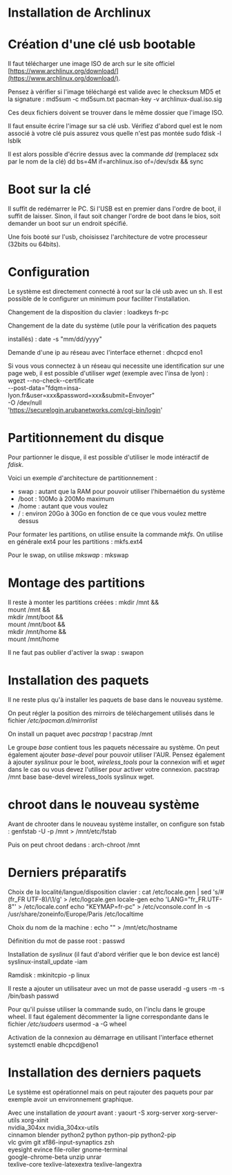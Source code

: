 Installation de Archlinux
=========================

# Création d'une clé usb bootable
Il faut télécharger une image ISO de arch sur le site officiel
[https://www.archlinux.org/download/](https://www.archlinux.org/download/).

Pensez à vérifier si l'image téléchargé est valide avec le checksum MD5 et la
signature :
    md5sum -c md5sum.txt
    pacman-key -v archlinux-dual.iso.sig

Ces deux fichiers doivent se trouver dans le même dossier que l'image ISO.

Il faut ensuite écrire l'image sur sa clé usb.
Vérifiez d'abord quel est le nom associé à votre clé puis assurez vous quelle
n'est pas montée
    sudo fdisk -l
    lsblk

Il est alors possible d'écrire dessus avec la commande *dd* (remplacez sdx par
le nom de la clé)
    dd bs=4M if=archlinux.iso of=/dev/sdx && sync

# Boot sur la clé
Il suffit de redémarrer le PC.
Si l'USB est en premier dans l'ordre de boot, il suffit de laisser.
Sinon, il faut soit changer l'ordre de boot dans le bios, soit demander un boot
sur un endroit spécifié.

Une fois booté sur l'usb, choisissez l'architecture de votre processeur (32bits
ou 64bits).

# Configuration
Le système est directement connecté à root sur la clé usb avec un sh.
Il est possible de le configurer un minimum pour faciliter l'installation.

Changement de la disposition du clavier :
    loadkeys fr-pc

Changement de la date du système (utile pour la vérification des paquets

installés) :
    date -s "mm/dd/yyyy"

Demande d'une ip au réseau avec l'interface ethernet :
    dhcpcd eno1

Si vous vous connectez à un réseau qui necessite une identification sur une
page web, il est possible d'utiliser *wget* (exemple avec l'insa de lyon) :
    wgezt --no-check--certificate \
    --post-data="fdqm=insa-lyon.fr&user=xxx&password=xxx&submit=Envoyer" \
    -O /dev/null \
    'https://securelogin.arubanetworks.com/cgi-bin/login'

# Partitionnement du disque
Pour partionner le disque, il est possible d'utiliser le mode intéractif de
*fdisk*.

Voici un exemple d'architecture de partitionnement :
- swap : autant que la RAM pour pouvoir utiliser l'hibernaétion du système
- /boot : 100Mo à 200Mo maximum
- /home : autant que vous voulez
- / : environ 20Go à 30Go en fonction de ce que vous voulez mettre dessus

Pour formater les partitions, on utilise ensuite la commande *mkfs*. On utilise
en générale ext4 pour les partitions :
    mkfs.ext4 <dev>

Pour le swap, on utilise *mkswap* :
    mkswap <dev>

# Montage des partitions
Il reste à monter les partitions créées :
    mkdir /mnt && \
    mount <dev> /mnt && \
    mkdir /mnt/boot && \
    mount <dev> /mnt/boot && \
    mkdir /mnt/home && \
    mount <dev> /mnt/home

Il ne faut pas oublier d'activer la swap :
    swapon <dev>

# Installation des paquets
Il ne reste plus qu'à installer les paquets de base dans le nouveau système.

On peut régler la position des mirroirs de téléchargement utilisés dans le
fichier */etc/pacman.d/mirrorlist*

On install un paquet avec *pacstrap* !
    pacstrap /mnt <paquets>

Le groupe *base* contient tous les paquets nécessaire au système. On peut
également ajouter *base-devel* pour pouvoir utiliser l'AUR. Pensez également à
ajouter *syslinux* pour le boot, *wireless_tools* pour la connexion wifi et
*wget* dans le cas ou vous devez l'utiliser pour activer votre connexion.
    pacstrap /mnt base base-devel wireless_tools syslinux wget.

# chroot dans le nouveau système
Avant de chrooter dans le nouveau système installer, on configure son fstab :
    genfstab -U -p /mnt > /mnt/etc/fstab

Puis on peut chroot dedans :
    arch-chroot /mnt

# Derniers préparatifs
Choix de la localité/langue/disposition clavier :
    cat /etc/locale.gen | sed 's/#\(fr_FR UTF-8\)/\1/g' > /etc/logcale.gen
    locale-gen
    echo 'LANG="fr_FR.UTF-8"' > /etc/locale.conf
    echo "KEYMAP=fr-pc" > /etc/vconsole.conf
    ln -s /usr/share/zoneinfo/Europe/Paris /etc/localtime

Choix du nom de la machine :
    echo "<nom>" > /mnt/etc/hostname

Définition du mot de passe root :
    passwd

Installation de *syslinux* (il faut d'abord vérifier que le bon device est
lancé)
    syslinux-install_update -iam

Ramdisk :
    mkinitcpio -p linux

Il reste a ajouter un utilisateur avec un mot de passe
    useradd -g users -m -s /bin/bash <nom>
    passwd <nom>

Pour qu'il puisse utiliser la commande sudo, on l'inclu dans le groupe wheel.
Il faut également décommenter la ligne correspondante dans le fichier
*/etc/sudoers*
    usermod -a -G wheel <nom>

Activation de la connexion au démarrage en utilisant l'interface ethernet
    systemctl enable dhcpcd@eno1

# Installation des derniers paquets
Le système est opérationnel mais on peut rajouter des paquets pour par exemple
avoir un environnement graphique.

Avec une installation de *yaourt* avant :
    yaourt -S xorg-server xorg-server-utils xorg-xinit \
    nvidia_304xx nvidia_304xx-utils \
    cinnamon blender python2 python python-pip python2-pip \
    vlc gvim git xf86-input-synaptics zsh \
    eyesight evince file-roller gnome-terminal \
    google-chrome-beta
    unzip unrar \
    texlive-core texlive-latexextra texlive-langextra

